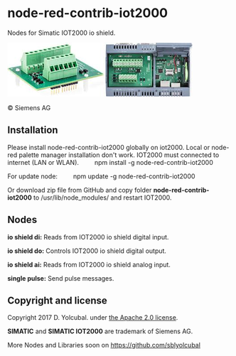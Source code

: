 # node-red-contrib-iot2000

Nodes for Simatic IOT2000 io shield.

![ioshield](ioshield.png)

© Siemens AG

## Installation

Please install node-red-contrib-iot2000 globally on iot2000.
Local or node-red palette manager installation don't work.
IOT2000 must connected to internet (LAN or WLAN).
         
    npm install -g node-red-contrib-iot2000
        
For update node:
         
    npm update -g node-red-contrib-iot2000
         
Or download zip file from GitHub and copy folder **node-red-contrib-iot2000** 
to /usr/lib/node_modules/ and restart IOT2000. 

## Nodes


**io shield di:** Reads from IOT2000 io shield digital input.

**io shield do:** Controls IOT2000 io shield digital output.

**io shield ai:** Reads from IOT2000 io shield analog input.

**single pulse:** Send pulse messages.

## Copyright and license

Copyright 2017 D. Yolcubal. under [the Apache 2.0 license](LICENSE).

**SIMATIC** and **SIMATIC IOT2000** are trademark of Siemens AG.

More Nodes and Libraries soon on https://github.com/sblyolcubal
